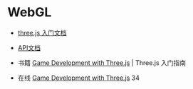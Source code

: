 # WebGL

- [three.js 入门文档](https://github.com/ArcherGrey/study/tree/master/JavaScript/WebGL/threejs/doc)
- [API文档](https://github.com/ArcherGrey/study/blob/master/JavaScript/WebGL/threejs/doc/api.md)
- 书籍 [Game Development with Three.js](https://github.com/ArcherGrey/study/tree/master/JavaScript/WebGL/threejs/doc/Game_Development_with_Three) | Three.js 入门指南

- 在线 [Game Development with Three.js](https://max.book118.com/html/2015/1009/26927139.shtm) 34
